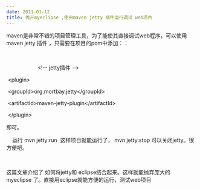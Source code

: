 ```yaml
---
date: 2011-01-12
title: 抛开myeclipse ,使用maven jetty 插件运行调试 web项目
---
```



<p>maven是非常不错的项目管理工具，为了能使其直接调试web程序，可以使用 maven jetty 插件 ，只需要在项目的pom中添加：：</p> <p>&nbsp;</p> <p>&nbsp;&nbsp; &nbsp; &nbsp; &nbsp; &nbsp; &nbsp; &nbsp; &nbsp; &nbsp; &nbsp; &lt;!-- jetty插件 --&gt;</p> <p><span style="white-space: pre;"> </span>&lt;plugin&gt;</p> <p><span style="white-space: pre;"> </span>&lt;groupId&gt;org.mortbay.jetty&lt;/groupId&gt;</p> <p><span style="white-space: pre;"> </span>&lt;artifactId&gt;maven-jetty-plugin&lt;/artifactId&gt;<span style="color: #ff0000;">&nbsp;</span></p> <p><span style="white-space: pre;"> </span>&lt;/plugin&gt;</p> <p>即可。</p> <p>&nbsp;&nbsp; &nbsp;运行 mvn jetty:run &nbsp;这样项目就能运行了， mvn jetty:stop 可以关闭jetty。很方便吧。</p> <p>&nbsp;</p> <p>这篇文章介绍了 如何将jetty和 eclipse结合起来。这样就能抛弃庞大的 myeclipse 了。直接用eclipse就能方便的运行，测试web项目</p> <p>&nbsp;</p>